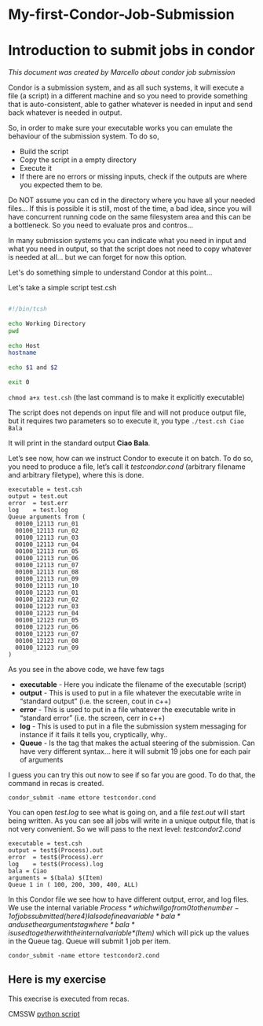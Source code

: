 # My-first-Condor-Job-Submission
Introduction to submit jobs in condor
====================================================

*This document was created by Marcello about condor job submission*

Condor is a submission system, and as all such systems, it will execute a file (a script) in a different machine and so you need to provide something that is auto-consistent, able to gather whatever is needed in input and send back whatever is needed in output.

So, in order to make sure your executable works you can emulate the behaviour of the submission system. To do so, 
- Build the script
- Copy the script in a empty directory 
- Execute it
- If there are no errors or missing inputs, check if the outputs are where you expected them to be.

Do NOT assume you can cd in the directory where you have all your needed files... If this is possible it is still, most of the time, a bad idea, since you will have concurrent running code on the same filesystem area and this can be a bottleneck. So you need to evaluate pros and contros...

In many submission systems you can indicate what you need in input and what you need in output, so that the script does not need to copy whatever is needed at all… but we can forget for now this option.

Let's do something simple to understand Condor at this point… 

Let's take a simple script test.csh

```bash

#!/bin/tcsh
 
echo Working Directory 
pwd
 
echo Host
hostname
 
echo $1 and $2 
 
exit 0
```

```chmod a+x test.csh```
(the last command is to make it explicitly executable)

The script does not depends on input file and will not produce output file, but it requires two parameters so to execute it, you type
```./test.csh Ciao Bala```

It will print in the standard output
**Ciao Bala**.

Let’s see now, how can we instruct Condor to execute it on batch. To do so, you need to produce a file, let’s call it *testcondor.cond*  (arbitrary filename and arbitrary filetype), where this is done.

```
executable = test.csh
output = test.out
error  = test.err
log    = test.log
Queue arguments from (
  00100_12113 run_01
  00100_12113 run_02
  00100_12113 run_03
  00100_12113 run_04
  00100_12113 run_05
  00100_12113 run_06
  00100_12113 run_07
  00100_12113 run_08
  00100_12113 run_09
  00100_12113 run_10
  00100_12123 run_01
  00100_12123 run_02
  00100_12123 run_03
  00100_12123 run_04
  00100_12123 run_05
  00100_12123 run_06
  00100_12123 run_07
  00100_12123 run_08
  00100_12123 run_09
) 
```
As you see in the above code, we have few tags
- **executable** - Here you indicate the filename of the executable (script)
- **output** - This is used to put in a file whatever the executable write in “standard output” (i.e. the screen, cout in c++)
- **error** - This is used to put in a file whatever the executable write in “standard error” (i.e. the screen, cerr in c++)
- **log** - This is used to put in a file the submission system messaging for instance if it fails it tells you, cryptically, why..
- **Queue** - Is the tag that makes the actual steering of the submission. Can have very different syntax… here it will submit 19 jobs one for each pair of arguments

I guess you can try this out now to see if so far you are good. To do that, the command in recas is created.

```condor_submit -name ettore testcondor.cond```

You can open *test.log* to see what is going on, and a file *test.out* will start being written. As you can see all jobs will write in a unique output file, that is not very convenient. So we will pass to the next level: *testcondor2.cond*

```
executable = test.csh
output = test$(Process).out
error  = test$(Process).err
log    = test$(Process).log
bala = Ciao
arguments = $(bala) $(Item)
Queue 1 in ( 100, 200, 300, 400, ALL)
```

In this Condor file we see how to have different output, error, and log files. We use the internal variable *$Process* which will go from 0 to the number-1 of jobs submitted (here 4)
I also define a variable *bala* and use the arguments tag where *bala* is used together with the internal variable *$(Item)* which will pick up the values in the Queue tag. Queue will submit 1 job per item. 

```
condor_submit -name ettore testcondor2.cond
```

Here is my exercise
-------------------
This execrise is  executed from recas.

CMSSW [python script](https://raw.githubusercontent.com/BKailasapathy/My-first-Condor-Job-Submission/main/FastJetSimple1.py) 
